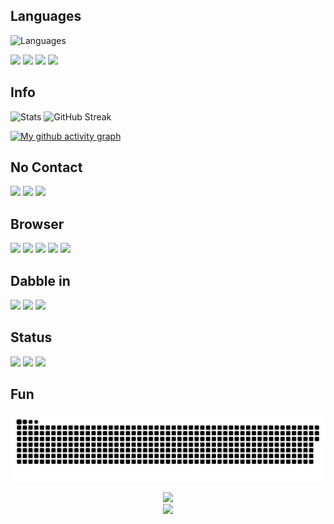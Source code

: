 ## Languages

![Languages](https://github-readme-stats.vercel.app/api/top-langs/?username=MC-1One&layout=compact&theme=tokyonight)


![](https://img.shields.io/badge/-java-orange?style=for-the-badge)
![](https://img.shields.io/badge/-Javascript-orange?style=for-the-badge)
![](https://img.shields.io/badge/-lua-orange?style=for-the-badge)
![](https://img.shields.io/badge/python-orange?style=for-the-badge)

## Info

![Stats](https://github-readme-stats.vercel.app/api?username=MC-1One&count_private=true&show_icons=true&theme=radical)
![GitHub Streak](https://github-readme-streak-stats.herokuapp.com/?user=MC-1One)

[![My github activity graph](https://github-readme-activity-graph.cyclic.app/graph?username=MC-1One&theme=react)](https://github.com/MC-1One/github-readme-activity-graph)

## No Contact

![](https://img.shields.io/badge/WeChat-07C160?style=for-the-badge&logo=wechat&logoColor=white)
![](https://img.shields.io/badge/Telegram-2CA5E0?style=for-the-badge&logo=telegram&logoColor=white)
![](https://img.shields.io/badge/Gmail-D14836?style=for-the-badge&logo=gmail&logoColor=white)

## Browser

![](https://img.shields.io/badge/Microsoft_Edge-0078D7?style=for-the-badge&logo=Microsoft-edge&logoColor=white)
![](https://img.shields.io/badge/Google_chrome-4285F4?style=for-the-badge&logo=Google-chrome&logoColor=white)
![](https://img.shields.io/badge/Firefox_Browser-FF7139?style=for-the-badge&logo=Firefox-Browser&logoColor=white)
![](https://img.shields.io/badge/Vivaldi-EF3939?style=for-the-badge&logo=Vivaldi&logoColor=white)
![](https://img.shields.io/badge/Opera-FF1B2D?style=for-the-badge&logo=Opera&logoColor=white)

## Dabble in

![](https://aleen42.github.io/badges/src/photoshop.svg)
![](https://aleen42.github.io/badges/src/premiere.svg)
![](https://aleen42.github.io/badges/src/after_effects.svg)

<!-- <html>
<table style="margin-left: auto; margin-right: auto;">
<tr>
<td>
<a href="https://simpleicons.org/">
<img src="adobephotoshop" />
</a>
</td>
<td>
</td>
</table>
</html> -->



## Status
![](https://stats.justsong.cn/api/zhihu?username=kg1one)
![](https://stats.justsong.cn/api/bilibili/?id=204453593)
![](https://stats.justsong.cn/api/csdn?id=m0_63042638)

## Fun

<!-- 贪吃蛇研究一下 -->

![snake animation](https://github.com/MC-1One/MC-1One/blob/main/assets/github-contribution-grid-snake.svg)

<div align="center">
    <img height="300px" src="https://activity-graph.herokuapp.com/graph?username=MC-1One&theme=github"/>
</div>

<div align="center">
    <img height="300px" src="https://metrics.lecoq.io/MC-1One?template=classic&config.timezone=Asia%2FShanghai"/>
</div>
